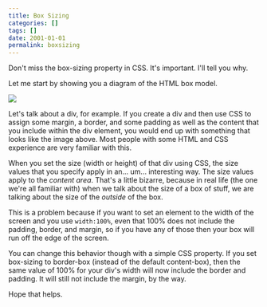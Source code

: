 ```yaml
---
title: Box Sizing
categories: []
tags: []
date: 2001-01-01
permalink: boxsizing
---
```


Don't miss the box-sizing property in CSS. It's important. I'll tell you why.

Let me start by showing you a diagram of the HTML box model.
<!-- xmore -->

![](/files/boxsizing_01.png)

Let's talk about a div, for example. If you create a div and then use CSS to assign some margin, a border, and some padding as well as the content that you include within the div element, you would end up with something that looks like the image above. Most people with some HTML and CSS experience are very familiar with this.

When you set the size (width or height) of that div using CSS, the size values that you specify apply in an... um... interesting way. The size values apply to the _content area_. That's a little bizarre, because in real life (the one we're all familiar with) when we talk about the size of a box of stuff, we are talking about the size of the _outside_ of the box.

This is a problem because if you want to set an element to the width of the screen and you use `width:100%`, even that 100% does not include the padding, border, and margin, so if you have any of those then your box will run off the edge of the screen.

You can change this behavior though with a simple CSS property. If you set box-sizing to border-box (instead of the default content-box), then the same value of 100% for your div's width will now include the border and padding. It will still not include the margin, by the way.

Hope that helps.
